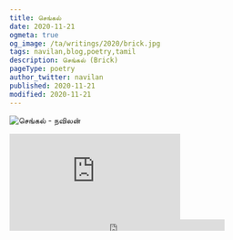 ```yaml
---
title: செங்கல்
date: 2020-11-21
ogmeta: true
og_image: /ta/writings/2020/brick.jpg
tags: navilan,blog,poetry,tamil
description: செங்கல் (Brick)
pageType: poetry
author_twitter: navilan
published: 2020-11-21
modified: 2020-11-21
---
```

![செங்கல் - நவிலன்](/$relToAbs("brick.jpg")$)

<!--more-->

<div class="row youtube">
<iframe
   src="https://www.youtube.com/embed/v3Wy-ufldr4"
   frameborder="0"
   allow="accelerometer; autoplay; encrypted-media; gyroscope; picture-in-picture" allowfullscreen></iframe>
</div>

<div class="row sound-cloud">
<iframe width="75%" height="20" scrolling="no" frameborder="no" allow="autoplay" src="https://w.soundcloud.com/player/?url=https%3A//api.soundcloud.com/tracks/933606970&color=%23ff5500&inverse=true&auto_play=false&show_user=true">
</iframe>
</div>
